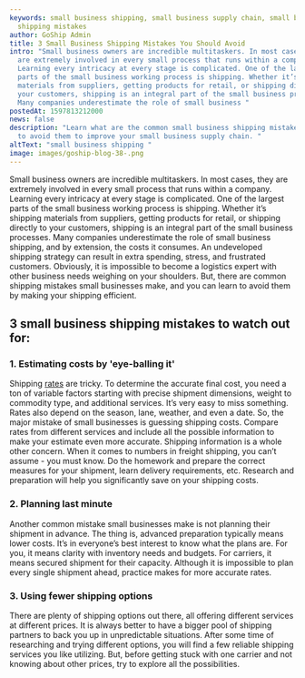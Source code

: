 ```yaml
---
keywords: small business shipping, small business supply chain, small business
  shipping mistakes
author: GoShip Admin
title: 3 Small Business Shipping Mistakes You Should Avoid
intro: "Small business owners are incredible multitaskers. In most cases, they
  are extremely involved in every small process that runs within a company.
  Learning every intricacy at every stage is complicated. One of the largest
  parts of the small business working process is shipping. Whether it’s shipping
  materials from suppliers, getting products for retail, or shipping directly to
  your customers, shipping is an integral part of the small business processes.
  Many companies underestimate the role of small business "
postedAt: 1597813212000
news: false
description: "Learn what are the common small business shipping mistakes and how
  to avoid them to improve your small business supply chain. "
altText: "small business shipping "
image: images/goship-blog-38-.png
---
```

Small business owners are incredible multitaskers. In most cases, they are extremely involved in every small process that runs within a company. Learning every intricacy at every stage is complicated. One of the largest parts of the small business working process is shipping. Whether it’s shipping materials from suppliers, getting products for retail, or shipping directly to your customers, shipping is an integral part of the small business processes. Many companies underestimate the role of small business shipping, and by extension, the costs it consumes. An undeveloped shipping strategy can result in extra spending, stress, and frustrated customers. Obviously, it is impossible to become a logistics expert with other business needs weighing on your shoulders. But, there are common shipping mistakes small businesses make, and you can learn to avoid them by making your shipping efficient.

## 3 small business shipping mistakes to watch out for:

### 1. Estimating costs by 'eye-balling it'

Shipping [rates](https://www.goship.com/blog/what-are-the-different-types-of-freight-rates/) are tricky. To determine the accurate final cost, you need a ton of variable factors starting with precise shipment dimensions, weight to commodity type, and additional services. It’s very easy to miss something. Rates also depend on the season, lane, weather, and even a date. So, the major mistake of small businesses is guessing shipping costs. Compare rates from different services and include all the possible information to make your estimate even more accurate. Shipping information is a whole other concern. When it comes to numbers in freight shipping, you can’t assume - you must know. Do the homework and prepare the correct measures for your shipment, learn delivery requirements, etc. Research and preparation will help you significantly save on your shipping costs.

### 2. Planning last minute

Another common mistake small businesses make is not planning their shipment in advance. The thing is, advanced preparation typically means lower costs. It’s in everyone’s best interest to know what the plans are. For you, it means clarity with inventory needs and budgets. For carriers, it means secured shipment for their capacity. Although it is impossible to plan every single shipment ahead, practice makes for more accurate rates.

### 3. Using fewer shipping options

There are plenty of shipping options out there, all offering different services at different prices. It is always better to have a bigger pool of shipping partners to back you up in unpredictable situations. After some time of researching and trying different options, you will find a few reliable shipping services you like utilizing. But, before getting stuck with one carrier and not knowing about other prices, try to explore all the possibilities.